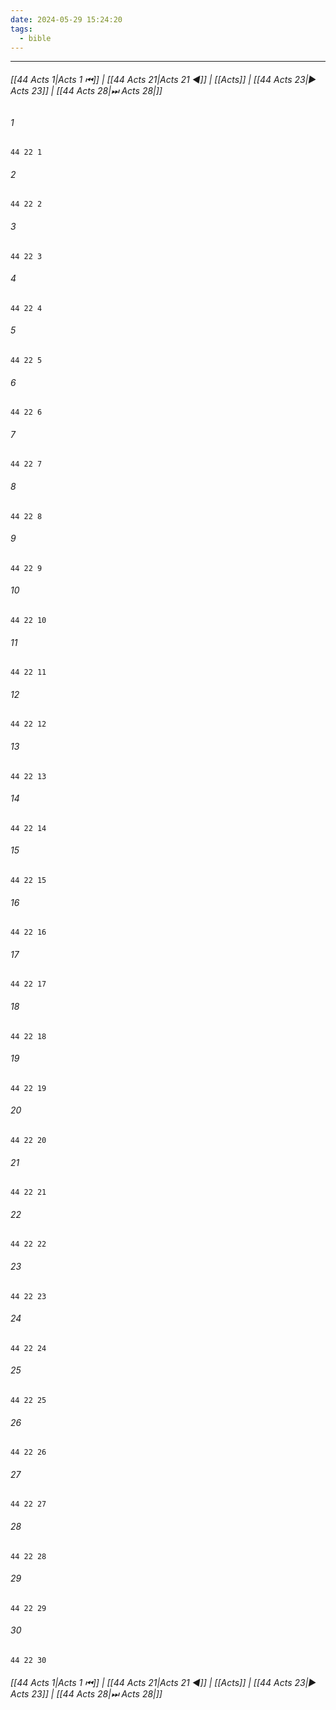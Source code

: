 ```yaml
---
date: 2024-05-29 15:24:20
tags:
  - bible
---
```

___

###### [[44 Acts 1|Acts 1 ⏮]] | [[44 Acts 21|Acts 21 ◀]] | [[Acts]] | [[44 Acts 23|▶ Acts 23]] | [[44 Acts 28|⏭ Acts 28|]]

###### 1
``` verse
44 22 1 
```
###### 2
``` verse
44 22 2 
```
###### 3
``` verse
44 22 3 
```
###### 4
``` verse
44 22 4 
```
###### 5
``` verse
44 22 5 
```
###### 6
``` verse
44 22 6 
```
###### 7
``` verse
44 22 7 
```
###### 8
``` verse
44 22 8 
```
###### 9
``` verse
44 22 9 
```
###### 10
``` verse
44 22 10 
```
###### 11
``` verse
44 22 11 
```
###### 12
``` verse
44 22 12 
```
###### 13
``` verse
44 22 13 
```
###### 14
``` verse
44 22 14 
```
###### 15
``` verse
44 22 15 
```
###### 16
``` verse
44 22 16 
```
###### 17
``` verse
44 22 17 
```
###### 18
``` verse
44 22 18 
```
###### 19
``` verse
44 22 19 
```
###### 20
``` verse
44 22 20 
```
###### 21
``` verse
44 22 21 
```
###### 22
``` verse
44 22 22 
```
###### 23
``` verse
44 22 23 
```
###### 24
``` verse
44 22 24 
```
###### 25
``` verse
44 22 25 
```
###### 26
``` verse
44 22 26 
```
###### 27
``` verse
44 22 27 
```
###### 28
``` verse
44 22 28 
```
###### 29
``` verse
44 22 29 
```
###### 30
``` verse
44 22 30 
```

###### [[44 Acts 1|Acts 1 ⏮]] | [[44 Acts 21|Acts 21 ◀]] | [[Acts]] | [[44 Acts 23|▶ Acts 23]] | [[44 Acts 28|⏭ Acts 28|]]

